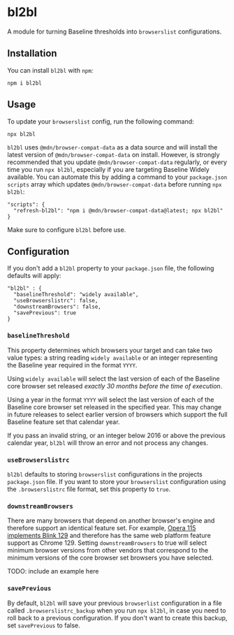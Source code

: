 # bl2bl

A module for turning Baseline thresholds into `browserslist` configurations.

## Installation

You can install `bl2bl` with `npm`:

```
npm i bl2bl
```

## Usage

To update your `browserslist` config, run the following command:

```
npx bl2bl
```

`bl2bl` uses `@mdn/browser-compat-data` as a data source and will install the latest version of `@mdn/browser-compat-data` on install.  However, is strongly recommended that you update `@mdn/browser-compat-data` regularly, or every time you run `npx bl2bl`, especially if you are targeting Baseline Widely available.  You can automate this by adding a command to your `package.json` `scripts` array which updates `@mdn/browser-compat-data` before running `npx bl2bl`:

```
"scripts": {
  "refresh-bl2bl": "npm i @mdn/browser-compat-data@latest; npx bl2bl"
}
```

Make sure to configure `bl2bl` before use.

## Configuration

If you don't add a `bl2bl` property to your `package.json` file, the following defaults will apply:

```
"bl2bl" : {
  "baselineThreshold": "widely available",
  "useBrowserslistrc": false,
  "downstreamBrowsers": false,
  "savePrevious": true
}
```

### `baselineThreshold`

This property determines which browsers your target and can take two value types: a string reading `widely available` or an integer representing the Baseline year required in the format `YYYY`.

Using `widely available` will select the last version of each of the Baseline core browser set released *exactly 30 months before the time of execution*.

Using a year in the format `YYYY` will select the last version of each of the Baseline core browser set released in the specified year.  This may change in future releases to select earlier version of browsers which support the full Baseline feature set that calendar year.

If you pass an invalid string, or an integer below 2016 or above the previous calendar year, `bl2bl` will throw an error and not process any changes.

### `useBrowserslistrc`

`bl2bl` defaults to storing `browserslist` configurations in the projects `package.json` file.  If you want to store your `browserslist` configuration using the `.browserslistrc` file format, set this property to `true`.

### `downstreamBrowsers`

There are many browsers that depend on another browser's engine and therefore support an identical feature set.  For example, [Opera 115 implements Blink 129](https://github.com/mdn/browser-compat-data/blob/037fce457e530715679ce4ae4b318aa18904bea8/browsers/opera.json#L863) and therefore has the same web platform feature support as Chrome 129.  Setting `downstreamBrowsers` to true will select minimum browser versions from other vendors that correspond to the minimum versions of the core browser set browsers you have selected.

TODO: include an example here

### `savePrevious`

By default, `bl2bl` will save your previous `browserlist` configuration in a file called `.browserslistrc_backup` when you run `npx bl2bl`, in case you need to roll back to a previous configuration.  If you don't want to create this backup, set `savePrevious` to false.